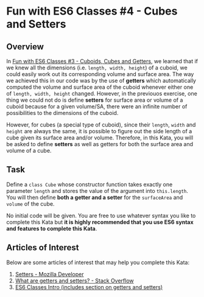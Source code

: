 # Fun with ES6 Classes #4 - Cubes and Setters

## Overview

In [Fun with ES6 Classes #3 - Cuboids, Cubes and Getters](http://www.codewars.com/kata/56fbdda707cff41b68000de2), we learned that if we knew all the dimensions (i.e. ```length, width, height```) of a cuboid, we could easily work out its corresponding volume and surface area.  The way we achieved this in our code was by the use of **getters** which automatically computed the volume and surface area of the cuboid whenever either one of ```length, width, height``` changed.  However, in the previouos exercise, one thing we could not do is define **setters** for surface area or volume of a cuboid because for a given volume/SA, there were an infinite number of possibilities to the dimensions of the cuboid.

However, for cubes (a special type of cuboid), since their ```length```, ```width``` and ```height``` are always the same, it is possible to figure out the side length of a cube given its surface area and/or volume.  Therefore, in this Kata, you will be asked to define **setters** as well as getters for both the surface area and volume of a cube.

## Task

Define a ```class Cube``` whose constructor function takes exactly one parameter ```length``` and stores the value of the argument into ```this.length```.  You will then define **both a getter and a setter** for the ```surfaceArea``` and ```volume``` of the cube.

No initial code will be given.  You are free to use whatever syntax you like to complete this Kata but **it is highly recommended that you use ES6 syntax and features to complete this Kata**.

## Articles of Interest

Below are some articles of interest that may help you complete this Kata:

1. [Setters - Mozilla Developer](https://developer.mozilla.org/en-US/docs/Web/JavaScript/Reference/Functions/set)
2. [What are getters and setters? - Stack Overflow](http://stackoverflow.com/questions/28222276/what-are-getters-and-setters-for-in-ecmascript-6-classes)
3. [ES6 Classes Intro (includes section on getters and setters)](http://exploringjs.com/es6/ch_classes.html)
